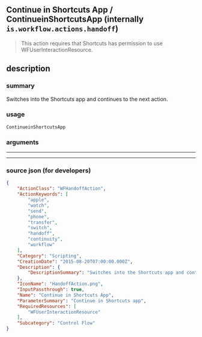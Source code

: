 
## Continue in Shortcuts App / ContinueinShortcutsApp (internally `is.workflow.actions.handoff`)

> This action requires that Shortcuts has permission to use WFUserInteractionResource.


## description

### summary

Switches into the Shortcuts app and continues to the next action.


### usage
```
ContinueinShortcutsApp 
```

### arguments

---



---

### source json (for developers)

```json
{
	"ActionClass": "WFHandoffAction",
	"ActionKeywords": [
		"apple",
		"watch",
		"send",
		"phone",
		"transfer",
		"switch",
		"handoff",
		"continuity",
		"workflow"
	],
	"Category": "Scripting",
	"CreationDate": "2015-08-20T07:00:00.000Z",
	"Description": {
		"DescriptionSummary": "Switches into the Shortcuts app and continues to the next action."
	},
	"IconName": "HandoffAction.png",
	"InputPassthrough": true,
	"Name": "Continue in Shortcuts App",
	"ParameterSummary": "Continue in Shortcuts app",
	"RequiredResources": [
		"WFUserInteractionResource"
	],
	"Subcategory": "Control Flow"
}
```
